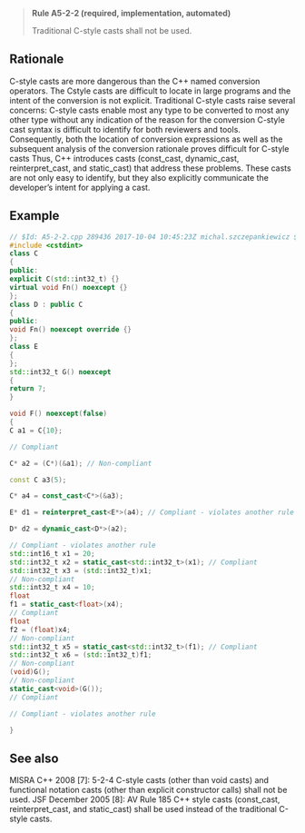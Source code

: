> **Rule A5-2-2 (required, implementation, automated)**
>
> Traditional C-style casts shall not be used.

## Rationale

C-style casts are more dangerous than the C++ named conversion operators. The Cstyle casts are difficult to locate in large programs and the intent of the conversion is
not explicit.
Traditional C-style casts raise several concerns:
C-style casts enable most any type to be converted to most any other type
without any indication of the reason for the conversion
C-style cast syntax is difficult to identify for both reviewers and tools.
Consequently, both the location of conversion expressions as well as the
subsequent analysis of the conversion rationale proves difficult for C-style casts
Thus, C++ introduces casts (const_cast, dynamic_cast, reinterpret_cast, and
static_cast) that address these problems. These casts are not only easy to identify,
but they also explicitly communicate the developer’s intent for applying a cast.

## Example

```cpp
// $Id: A5-2-2.cpp 289436 2017-10-04 10:45:23Z michal.szczepankiewicz $
#include <cstdint>
class C
{
public:
explicit C(std::int32_t) {}
virtual void Fn() noexcept {}
};
class D : public C
{
public:
void Fn() noexcept override {}
};
class E
{
};
std::int32_t G() noexcept
{
return 7;
}

void F() noexcept(false)
{
C a1 = C{10};

// Compliant

C* a2 = (C*)(&a1); // Non-compliant

const C a3(5);

C* a4 = const_cast<C*>(&a3);

E* d1 = reinterpret_cast<E*>(a4); // Compliant - violates another rule

D* d2 = dynamic_cast<D*>(a2);

// Compliant - violates another rule
std::int16_t x1 = 20;
std::int32_t x2 = static_cast<std::int32_t>(x1); // Compliant
std::int32_t x3 = (std::int32_t)x1;
// Non-compliant
std::int32_t x4 = 10;
float
f1 = static_cast<float>(x4);
// Compliant
float
f2 = (float)x4;
// Non-compliant
std::int32_t x5 = static_cast<std::int32_t>(f1); // Compliant
std::int32_t x6 = (std::int32_t)f1;
// Non-compliant
(void)G();
// Non-compliant
static_cast<void>(G());
// Compliant

// Compliant - violates another rule

}

```

## See also

MISRA C++ 2008 [7]: 5-2-4 C-style casts (other than void casts) and functional
notation casts (other than explicit constructor calls) shall not be used.
JSF December 2005 [8]: AV Rule 185 C++ style casts (const_cast,
reinterpret_cast, and static_cast) shall be used instead of the traditional C-style
casts.
